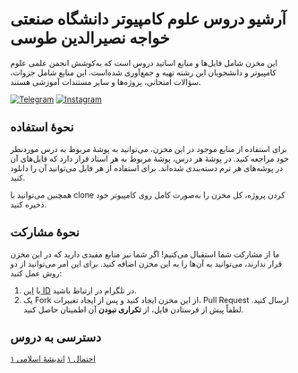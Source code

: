 # آرشیو دروس علوم کامپیوتر دانشگاه صنعتی خواجه نصیرالدین طوسی
این مخزن شامل فایل‌ها و منابع اساتید دروس است که به‌کوشش انجمن علمی علوم کامپیوتر و دانشجویان این رشته تهیه و جمع‌آوری شده‌است. این منابع شامل جزوات، سؤالات امتحانی، پروژه‌ها و سایر مستندات آموزشی هستند.

[![Telegram](https://img.shields.io/badge/Telegram-2CA5E0?style=for-the-badge&logo=telegram&logoColor=white)](https://t.me/KNTU_CSSA)
[![Instagram](https://img.shields.io/badge/Instagram-E4405F?style=for-the-badge&logo=instagram&logoColor=white)](https://instagram.com/kntu_cssa)
## نحوهٔ استفاده
برای استفاده از منابع موجود در این مخزن، می‌توانید به پوشهٔ مربوط به درس موردنظر خود مراجعه کنید. در پوشهٔ هر درس، پوشهٔ مربوط به هر استاد قرار دارد که فایل‌های آن در پوشه‌های هر ترم دسته‌بندی شده‌اند. برای استفاده از هر فایل می‌توانید آن را دانلود کنید.

همچنین می‌توانید با clone کردن پروژه، کل مخزن را به‌صورت کامل روی کامپیوتر خود ذخیره کنید.
## نحوهٔ مشارکت  
ما از مشارکت شما استقبال می‌کنیم! اگر شما نیز منابع مفیدی دارید که در این مخزن قرار ندارند، می‌توانید به آن‌ها را به این مخزن اضافه کنید. برای این امر می‌توانید از دو روش عمل کنید:  
1. با [این ID](https://t.me/heliataromi) در تلگرام در ارتباط باشید.
2. یک Fork از این مخزن ایجاد کنید و پس از ایجاد تغییرات، Pull Request ارسال کنید.
لطفاً پیش از فرستادن فایل، از **تکراری نبودن** آن اطمینان حاصل کنید.

## دسترسی به دروس
[احتمال ۱](./احتمال%20۱/)
[اندیشهٔ اسلامی ۱]()
